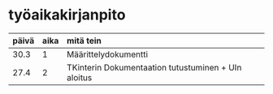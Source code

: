 # työaikakirjanpito
| päivä | aika | mitä tein |
|:------|:-----|:----------|
| 30.3  |1     | Määrittelydokumentti|
| 27.4  |2     | TKinterin Dokumentaation tutustuminen + UIn aloitus|
